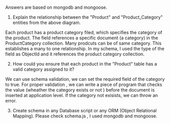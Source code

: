 Answers are based on mongodb and mongoose.

1. Explain the relationship between the "Product" and "Product_Category" entities from the above diagram.

 Each product has a product category filed, which specifies the category of the product. The field references a specific document (a category) in the ProductCategory collection. Many prodcuts can be of same category. This establishes a many to one relationship. In my schema, I used the type of the field as ObjectId and it references the product category collection.

2. How could you ensure that each product in the "Product" table has a valid category assigned to it?

We can use schema validation, we can set the required field of the category to true. For proper validation , we can write a piece of program that checks the value (wheather the category exists or not ) before the document is inserted at application level. If the category not exisists, we can throw an error.

3. Create schema in any Database script or any ORM (Object Relational Mapping).
Please check schema.js , I used mongodb and mongoose.